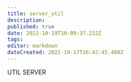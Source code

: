 ```yaml
---
title: server_util
description: 
published: true
date: 2022-10-19T10:09:37.232Z
tags: 
editor: markdown
dateCreated: 2022-10-17T16:42:45.480Z
---
```


UTIL SERVER
